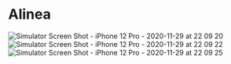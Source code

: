 # Alinea

![Simulator Screen Shot - iPhone 12 Pro - 2020-11-29 at 22 09 20](https://user-images.githubusercontent.com/75215765/100548034-070e7700-3290-11eb-83ec-3a4987e58ec7.png)
![Simulator Screen Shot - iPhone 12 Pro - 2020-11-29 at 22 09 22](https://user-images.githubusercontent.com/75215765/100548047-273e3600-3290-11eb-8ca1-d80b10aebc0b.png)
![Simulator Screen Shot - iPhone 12 Pro - 2020-11-29 at 22 09 25](https://user-images.githubusercontent.com/75215765/100548058-4210aa80-3290-11eb-8720-e9a77b8725c0.png)

